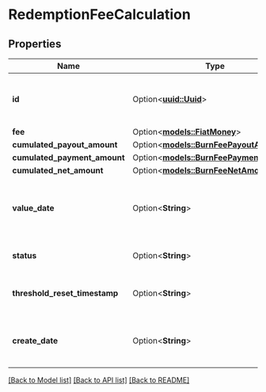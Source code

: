 # RedemptionFeeCalculation

## Properties

Name | Type | Description | Notes
------------ | ------------- | ------------- | -------------
**id** | Option<[**uuid::Uuid**](uuid::Uuid.md)> | Unique system generated identifier for the entity. | [optional]
**fee** | Option<[**models::FiatMoney**](FiatMoney.md)> |  | [optional]
**cumulated_payout_amount** | Option<[**models::BurnFeePayoutAmount**](BurnFeePayoutAmount.md)> |  | [optional]
**cumulated_payment_amount** | Option<[**models::BurnFeePaymentAmount**](BurnFeePaymentAmount.md)> |  | [optional]
**cumulated_net_amount** | Option<[**models::BurnFeeNetAmount**](BurnFeeNetAmount.md)> |  | [optional]
**value_date** | Option<**String**> | A date representing a day for which a fee is calculated. | [optional]
**status** | Option<**String**> | Fee collection status | [optional]
**threshold_reset_timestamp** | Option<**String**> | Fee calculation reset timestamp. | [optional]
**create_date** | Option<**String**> | The create date of the NET burn daily fee calculation. | [optional]

[[Back to Model list]](../README.md#documentation-for-models) [[Back to API list]](../README.md#documentation-for-api-endpoints) [[Back to README]](../README.md)


